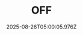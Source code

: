 ---
title: "OFF"
id: 3339880
date: 2025-08-26T05:00:05.976Z
link: games/steam/recent/off
image: http://media.steampowered.com/steamcommunity/public/images/apps/3339880/eacbaf86a0ce7d8f36b26982cc4acbd52c65b673.jpg
playtime_2weeks: 613
playtime_forever: 613
playtime_windows_forever: 0
playtime_mac_forever: 0
playtime_linux_forever: 613
playtime_deck_forever: 613
---